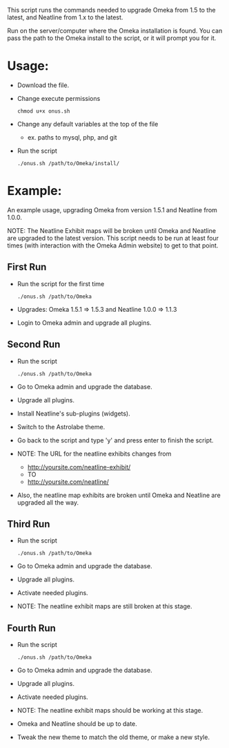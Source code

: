 This script runs the commands needed to upgrade Omeka from 1.5 to the latest, and Neatline from 1.x to the latest.

Run on the server/computer where the Omeka installation is found. You can pass the path to the Omeka install to the script, or it will prompt you for it.



# Usage:
- Download the file.
- Change execute permissions

    ```
    chmod u+x onus.sh
    ```
- Change any default variables at the top of the file
    - ex. paths to mysql, php, and git
- Run the script

    ```
    ./onus.sh /path/to/Omeka/install/
    ```


# Example:

An example usage, upgrading Omeka from version 1.5.1 and Neatline from 1.0.0.

NOTE: The Neatline Exhibit maps will be broken until Omeka and Neatline are upgraded to the latest version. This script needs to be run at least four times (with interaction with the Omeka Admin website) to get to that point.

## First Run
- Run the script for the first time

    ```
    ./onus.sh /path/to/Omeka
    ```

- Upgrades: Omeka 1.5.1 => 1.5.3 and Neatline 1.0.0 => 1.1.3
- Login to Omeka admin and upgrade all plugins.

## Second Run
- Run the script

    ```
    ./onus.sh /path/to/Omeka
    ```
- Go to Omeka admin and upgrade the database.
- Upgrade all plugins.
- Install Neatline's sub-plugins (widgets).
- Switch to the Astrolabe theme.
- Go back to the script and type 'y' and press enter to finish the script.
- NOTE: The URL for the neatline exhibits changes from
    - http://yoursite.com/neatline-exhibit/
    - TO
    - http://yoursite.com/neatline/
- Also, the neatline map exhibits are broken until Omeka and Neatline are upgraded all the way.

## Third Run
- Run the script

    ```
    ./onus.sh /path/to/Omeka
    ```
- Go to Omeka admin and upgrade the database.
- Upgrade all plugins.
- Activate needed plugins.
- NOTE: The neatline exhibit maps are still broken at this stage.

## Fourth Run
- Run the script

    ```
    ./onus.sh /path/to/Omeka
    ```
- Go to Omeka admin and upgrade the database.
- Upgrade all plugins.
- Activate needed plugins.
- NOTE: The neatline exhibit maps should be working at this stage.
- Omeka and Neatline should be up to date. 
- Tweak the new theme to match the old theme, or make a new style.



